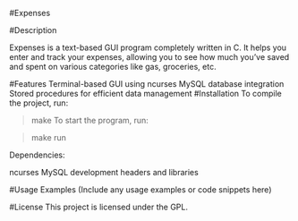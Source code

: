 #Expenses


#Description

Expenses is a text-based GUI program completely written in C. It helps you enter and track your expenses, allowing you to see how much you’ve saved and spent on various categories like gas, groceries, etc.

#Features
Terminal-based GUI using ncurses
MySQL database integration
Stored procedures for efficient data management
#Installation
To compile the project, run:
>make
To start the program, run:

>make run

Dependencies:

ncurses
MySQL development headers and libraries

#Usage Examples
(Include any usage examples or code snippets here)

#License
This project is licensed under the GPL.
